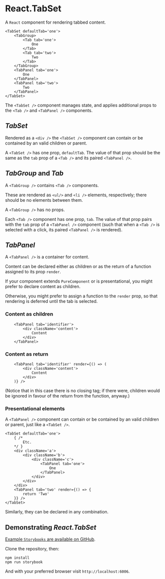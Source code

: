 # React.TabSet

A `React` component for rendering tabbed content.

```
<TabSet defaultTab='one'>
	<TabGroup>
		<Tab tab='one'>
			One
		</Tab>
		<Tab tab='two'>
			Two
		</Tab>
	</TabGroup>
	<TabPanel tab='one'>
		One
	</TabPanel>
	<TabPanel tab='two'>
		Two
	</TabPanel>
</TabSet>
```

The `<TabSet />` component manages state, and applies additional props to the `<Tab />` and `<TabPanel />` components.

## _TabSet_

Rendered as a `<div />` the `<TabSet />` component can contain or be contained by an valid children or parent.

A `<TabSet />` has one prop, `defaultTab`. The value of that prop should be the same as the `tab` prop of a `<Tab />` and its paired `<TabPanel />`.

## _TabGroup_ and _Tab_

A `<TabGroup />` contains `<Tab />` components.

These are rendered as `<ul/>` and `<li />` elements, respectively; there should be no elements between them.

A `<TabGroup />` has no props.

Each `<Tab />` component has one prop, `tab`. The value of that prop pairs with the `tab` prop of a `<TabPanel />` component (such that when a `<Tab />` is selected with a click, its paired `<TabPanel />` is rendered).

## _TabPanel_

A `<TabPanel />` is a container for content.

Content can be declared either as children or as the return of a function assigned to its prop `render`.

If your component extends `PureComponent` or is presentational, you might prefer to declare content as children. 

Otherwise, you might prefer to assign a function to the `render` prop, so that rendering is deferred until the tab is selected.

### Content as children

```
	<TabPanel tab='identifier'>
		<div className='content'>
			Content
		</div>
	</TabPanel>
``` 

### Content as return

```
	<TabPanel tab='identifier' render={() => (
		<div className='content'>
			Content
		</div>	
	)} />
``` 

(Notice that in this case there is no closing tag; if there were, children would be ignored in favour of the return from the function, anyway.)

### Presentational elements

A `<TabPanel />` component can contain or be contained by an valid children or parent, just like a `<TabSet />`.

```
<TabSet defaultTab='one'>
	{ /*
		Etc.
	*/ }
	<div className='a'>
		<div className='b'>
			<div className='c'>
				<TabPanel tab='one'>
					One
				</TabPanel>
			</div>
		</div>
	</div>
	<TabPanel tab='two' render={() => {
		return 'Two'
	}} />
</TabSet>
```

Similarly, they can be declared in any combination.

## Demonstrating _React.TabSet_

[Example `Storybooks` are available on GitHub](https://github.com/sequencemedia/React.TabSet). 

Clone the repository, then: 

```
npm install
npm run storybook
```

And with your preferred browser visit `http://localhost:6006`.